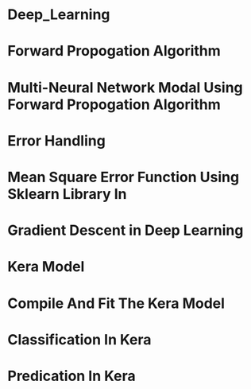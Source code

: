 # Deep_Learning
# Forward Propogation Algorithm
# Multi-Neural Network Modal Using Forward Propogation Algorithm
# Error Handling
# Mean Square Error Function Using Sklearn Library In 
# Gradient Descent in Deep Learning
# Kera Model
# Compile And Fit The Kera Model
# Classification In Kera
# Predication In Kera
